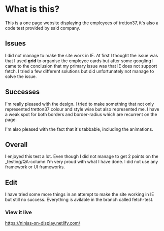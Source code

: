 # What is this?

This is a one page website displaying the employees of tretton37, it's also a code test provided by said company.

## Issues

I did not manage to make the site work in IE. At first I thought the issue was that I used **grid** to organise the employee cards but after some googling I came to the conclusion that my primary issue was that IE does not support fetch. I tried a few different solutions but did unfortunately not manage to solve the issue.

## Successes

I'm really pleased with the design. I tried to make something that not only represented tretton37 colour and style wise but also represented me. I have a weak spot for both borders and border-radius which are recurrent on the page.

I'm also pleased with the fact that it's tabbable, including the animations.

## Overall

I enjoyed this test a lot. Even though I did not manage to get 2 points on the \_testing/QA-column I'm very proud with what I have done. I did not use any framework or UI frameworks.

## Edit

I have tried some more things in an attempt to make the site working in IE but still no success. Everything is avilable in the branch called fetch-test.

### View it live

https://ninjas-on-display.netlify.com/
